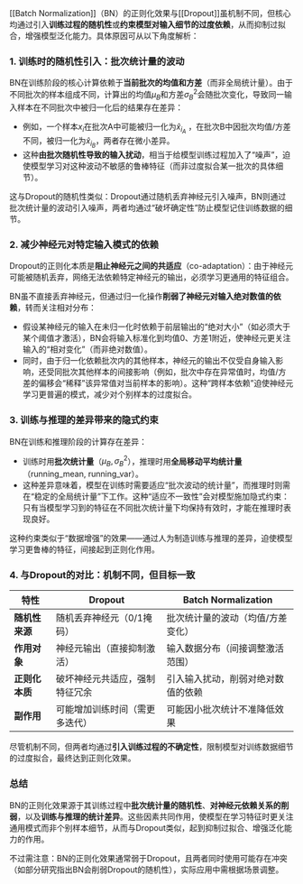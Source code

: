 [[Batch Normalization]]（BN）的正则化效果与[[Dropout]]虽机制不同，但核心均通过引入**训练过程的随机性**或**约束模型对输入细节的过度依赖**，从而抑制过拟合，增强模型泛化能力。具体原因可从以下角度解析：

### 1. **训练时的随机性引入：批次统计量的波动**  
BN在训练阶段的核心计算依赖于**当前批次的均值和方差**（而非全局统计量）。由于不同批次的样本组成不同，计算出的均值$\mu_B$和方差$\sigma_B^2$会随批次变化，导致同一输入样本在不同批次中被归一化后的结果存在差异：  
- 例如，一个样本$x_i$在批次A中可能被归一化为$\hat{x}_{i_A}$ ，在批次B中因批次均值/方差不同，被归一化为$\hat{x}_{i_B}$，两者存在微小差异。  
- 这种**由批次随机性导致的输入扰动**，相当于给模型训练过程加入了“噪声”，迫使模型学习对这种波动不敏感的鲁棒特征（而非过度拟合某一批次的具体细节）。  

这与Dropout的随机性类似：Dropout通过随机丢弃神经元引入噪声，BN则通过批次统计量的波动引入噪声，两者均通过“破坏确定性”防止模型记住训练数据的细节。

### 2. **减少神经元对特定输入模式的依赖**  
Dropout的正则化本质是**阻止神经元之间的共适应**（co-adaptation）：由于神经元可能被随机丢弃，网络无法依赖特定神经元的输出，必须学习更通用的特征组合。  

BN虽不直接丢弃神经元，但通过归一化操作**削弱了神经元对输入绝对数值的依赖**，转而关注相对分布：  
- 假设某神经元的输入在未归一化时依赖于前层输出的“绝对大小”（如必须大于某个阈值才激活），BN会将输入标准化到均值0、方差1附近，使神经元更关注输入的“相对变化”（而非绝对数值）。  
- 同时，由于归一化依赖批次内的其他样本，神经元的输出不仅受自身输入影响，还受同批次其他样本的间接影响（例如，批次中存在异常值时，均值/方差的偏移会“稀释”该异常值对当前样本的影响）。这种“跨样本依赖”迫使神经元学习更普遍的模式，减少对个别样本的过度拟合。

### 3. **训练与推理的差异带来的隐式约束**  
BN在训练和推理阶段的计算存在差异：  
- 训练时用**批次统计量**（$\mu_B, \sigma_B^2$），推理时用**全局移动平均统计量**（running_mean, running_var）。  
- 这种差异意味着，模型在训练时需要适应“批次波动的统计量”，而推理时则需在“稳定的全局统计量”下工作。这种“适应不一致性”会对模型施加隐式约束：只有当模型学习到的特征在不同批次统计量下均保持有效时，才能在推理时表现良好。  

这种约束类似于“数据增强”的效果——通过人为制造训练与推理的差异，迫使模型学习更鲁棒的特征，间接起到正则化作用。

### 4. **与Dropout的对比：机制不同，但目标一致**  

| 特性                | Dropout                          | Batch Normalization                  |
|---------------------|----------------------------------|--------------------------------------|
| **随机性来源**      | 随机丢弃神经元（0/1掩码）        | 批次统计量的波动（均值/方差变化）    |
| **作用对象**        | 神经元输出（直接抑制激活）       | 输入数据分布（间接调整激活范围）      |
| **正则化本质**      | 破坏神经元共适应，强制特征冗余   | 引入输入扰动，削弱对绝对数值的依赖    |
| **副作用**          | 可能增加训练时间（需更多迭代）   | 可能因小批次统计不准降低效果          |

尽管机制不同，但两者均通过**引入训练过程的不确定性**，限制模型对训练数据细节的过度拟合，最终达到正则化效果。

### 总结  
BN的正则化效果源于其训练过程中**批次统计量的随机性**、**对神经元依赖关系的削弱**，以及**训练与推理的统计差异**。这些因素共同作用，使模型在学习特征时更关注通用模式而非个别样本细节，从而与Dropout类似，起到抑制过拟合、增强泛化能力的作用。  

不过需注意：BN的正则化效果通常弱于Dropout，且两者同时使用可能存在冲突（如部分研究指出BN会削弱Dropout的随机性），实际应用中需根据场景调整。